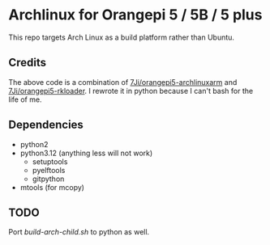 # Archlinux for Orangepi 5 / 5B / 5 plus

This repo targets Arch Linux as a build platform rather than Ubuntu.

## Credits

The above code is a combination of [7Ji/orangepi5-archlinuxarm](https://github.com/7Ji/orangepi5-archlinuxarm) and [7Ji/orangepi5-rkloader](https://github.com/7Ji/orangepi5-rkloader). I rewrote it in python because I can't bash for the life of me.

## Dependencies

- python2
- python3.12 (anything less will not work)
  - setuptools
  - pyelftools
  - gitpython
- mtools (for mcopy)

## TODO

Port *build-arch-child.sh* to python as well.
